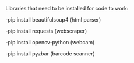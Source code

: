 Libraries that need to be installed for code to work:

-pip install beautifulsoup4 (html parser)

-pip install requests (webscraper)

-pip install opencv-python (webcam)

-pip install pyzbar (barcode scanner)
